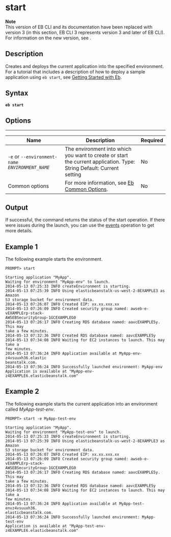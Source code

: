 # start<a name="start"></a>

**Note**  
 This version of EB CLI and its documentation have been replaced with version 3 \(in this section, EB CLI 3 represents version 3 and later of EB CLI\)\. For information on the new version, see \. 

## Description<a name="startdescription"></a>

Creates and deploys the current application into the specified environment\. For a tutorial that includes a description of how to deploy a sample application using `eb start`, see [Getting Started with Eb](command-reference-get-started.md)\.

## Syntax<a name="startsyntax"></a>

 **`eb start`** 

## Options<a name="startoptions"></a>


****  

|  Name  |  Description  |  Required  | 
| --- | --- | --- | 
|  `-e` or `--environment-name` *`ENVIRONMENT_NAME`*   |  The environment into which you want to create or start the current application\. Type: String Default: Current setting  |  No  | 
|  Common options  |  For more information, see [Eb Common Options](eb-cmd-options.md)\.  |  No  | 

## Output<a name="startoutput"></a>

If successful, the command returns the status of the start operation\. If there were issues during the launch, you can use the [events](eb-events.md) operation to get more details\.

## Example 1<a name="startexample1"></a>

The following example starts the environment\.

```
PROMPT> start

Starting application "MyApp".
Waiting for environment "MyApp-env" to launch.
2014-05-13 07:25:33 INFO createEnvironment is starting.
2014-05-13 07:25:39 INFO Using elasticbeanstalk-us-west-2-8EXAMPLE3 as Amazon
S3 storage bucket for environment data.
2014-05-13 07:26:07 INFO Created EIP: xx.xx.xxx.xx
2014-05-13 07:26:09 INFO Created security group named: awseb-e-vEXAMPLErp-stack-
AWSEBSecurityGroup-1GCEXAMPLEG0
2014-05-13 07:26:17 INFO Creating RDS database named: aavcEXAMPLE5y. This may
take a few minutes.
2014-05-13 07:32:36 INFO Created RDS database named: aavcEXAMPLE5y
2014-05-13 07:34:08 INFO Waiting for EC2 instances to launch. This may take a
few minutes.
2014-05-13 07:36:24 INFO Application available at MyApp-env-z4vsuuxh36.elastic
beanstalk.com.
2014-05-13 07:36:24 INFO Successfully launched environment: MyApp-env
Application is available at "MyApp-env-z4EXAMPLE6.elasticbeanstalk.com"
```

## Example 2<a name="startexample2"></a>

The following example starts the current application into an environment called *MyApp\-test\-env*\.

```
PROMPT> start -e MyApp-test-env

Starting application "MyApp".
Waiting for environment "MyApp-test-env" to launch.
2014-05-13 07:25:33 INFO createEnvironment is starting.
2014-05-13 07:25:39 INFO Using elasticbeanstalk-us-west-2-8EXAMPLE3 as Amazon
S3 storage bucket for environment data.
2014-05-13 07:26:07 INFO Created EIP: xx.xx.xxx.xx
2014-05-13 07:26:09 INFO Created security group named: awseb-e-vEXAMPLErp-stack-
AWSEBSecurityGroup-1GCEXAMPLEG0
2014-05-13 07:26:17 INFO Creating RDS database named: aavcEXAMPLE5y. This may
take a few minutes.
2014-05-13 07:32:36 INFO Created RDS database named: aavcEXAMPLE5y
2014-05-13 07:34:08 INFO Waiting for EC2 instances to launch. This may take a
few minutes.
2014-05-13 07:36:24 INFO Application available at MyApp-test-envz4vsuuxh36.
elasticbeanstalk.com.
2014-05-13 07:36:24 INFO Successfully launched environment: MyApp-test-env
Application is available at "MyApp-test-env-z4EXAMPLE6.elasticbeanstalk.com"
```